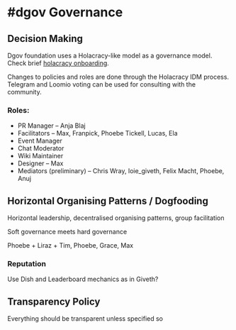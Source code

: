 # \#dgov Governance

## Decision Making

Dgov foundation uses a Holacracy-like model as a governance model. Check brief [holacracy onboarding](holacracy.md).

Changes to policies and roles are done through the Holacracy IDM process. Telegram and Loomio voting can be used for consulting with the community.

### Roles:

* PR Manager – Anja Blaj
* Facilitators – Max, Franpick, Phoebe Tickell, Lucas, Ela
* Event Manager
* Chat Moderator
* Wiki Maintainer
* Designer – Max
* Mediators \(preliminary\) – Chris Wray, loie\_giveth, Felix Macht, Phoebe, Anuj

## Horizontal Organising Patterns / Dogfooding

Horizontal leadership, decentralised organising patterns, group facilitation

Soft governance meets hard governance

Phoebe + Liraz + Tim, Phoebe, Grace, Max

### Reputation

Use Dish and Leaderboard mechanics as in Giveth?

## Transparency Policy

Everything should be transparent unless specified so

### 

